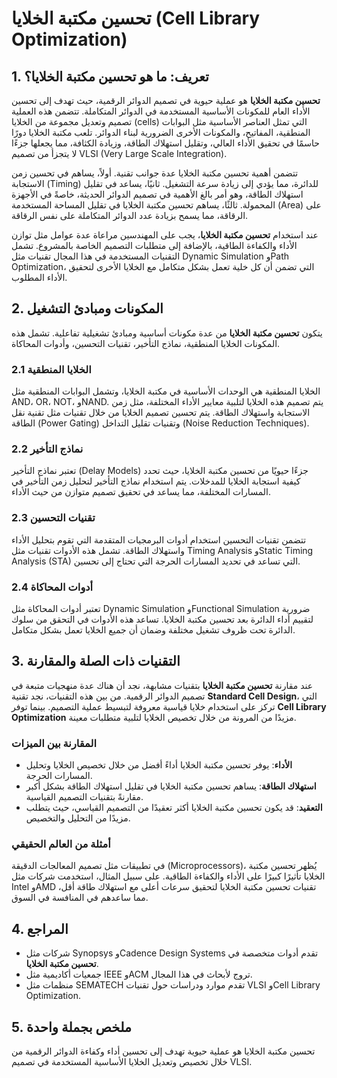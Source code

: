 # تحسين مكتبة الخلايا (Cell Library Optimization)

## 1. تعريف: ما هو **تحسين مكتبة الخلايا**؟
**تحسين مكتبة الخلايا** هو عملية حيوية في تصميم الدوائر الرقمية، حيث تهدف إلى تحسين الأداء العام للمكونات الأساسية المستخدمة في الدوائر المتكاملة. تتضمن هذه العملية تصميم وتعديل مجموعة من الخلايا (cells) التي تمثل العناصر الأساسية مثل البوابات المنطقية، المفاتيح، والمكونات الأخرى الضرورية لبناء الدوائر. تلعب مكتبة الخلايا دورًا حاسمًا في تحقيق الأداء العالي، وتقليل استهلاك الطاقة، وزيادة الكثافة، مما يجعلها جزءًا لا يتجزأ من تصميم VLSI (Very Large Scale Integration).

تتضمن أهمية تحسين مكتبة الخلايا عدة جوانب تقنية. أولاً، يساهم في تحسين زمن الاستجابة (Timing) للدائرة، مما يؤدي إلى زيادة سرعة التشغيل. ثانيًا، يساعد في تقليل استهلاك الطاقة، وهو أمر بالغ الأهمية في تصميم الدوائر الحديثة، خاصةً في الأجهزة المحمولة. ثالثًا، يساهم تحسين مكتبة الخلايا في تقليل المساحة المستخدمة (Area) على الرقاقة، مما يسمح بزيادة عدد الدوائر المتكاملة على نفس الرقاقة.

عند استخدام **تحسين مكتبة الخلايا**، يجب على المهندسين مراعاة عدة عوامل مثل توازن الأداء والكفاءة الطاقية، بالإضافة إلى متطلبات التصميم الخاصة بالمشروع. تشمل التقنيات المستخدمة في هذا المجال تقنيات مثل Dynamic Simulation وPath Optimization، التي تضمن أن كل خلية تعمل بشكل متكامل مع الخلايا الأخرى لتحقيق الأداء المطلوب.

## 2. المكونات ومبادئ التشغيل
يتكون **تحسين مكتبة الخلايا** من عدة مكونات أساسية ومبادئ تشغيلية تفاعلية. تشمل هذه المكونات الخلايا المنطقية، نماذج التأخير، تقنيات التحسين، وأدوات المحاكاة. 

### 2.1 الخلايا المنطقية
الخلايا المنطقية هي الوحدات الأساسية في مكتبة الخلايا، وتشمل البوابات المنطقية مثل AND، OR، NOT، وNAND. يتم تصميم هذه الخلايا لتلبية معايير الأداء المختلفة، مثل زمن الاستجابة واستهلاك الطاقة. يتم تحسين تصميم الخلايا من خلال تقنيات مثل تقنية نقل الطاقة (Power Gating) وتقنيات تقليل التداخل (Noise Reduction Techniques).

### 2.2 نماذج التأخير
تعتبر نماذج التأخير (Delay Models) جزءًا حيويًا من تحسين مكتبة الخلايا، حيث تحدد كيفية استجابة الخلايا للمدخلات. يتم استخدام نماذج التأخير لتحليل زمن التأخير في المسارات المختلفة، مما يساعد في تحقيق تصميم متوازن من حيث الأداء.

### 2.3 تقنيات التحسين
تتضمن تقنيات التحسين استخدام أدوات البرمجيات المتقدمة التي تقوم بتحليل الأداء واستهلاك الطاقة. تشمل هذه الأدوات تقنيات مثل Timing Analysis وStatic Timing Analysis (STA) التي تساعد في تحديد المسارات الحرجة التي تحتاج إلى تحسين.

### 2.4 أدوات المحاكاة
تعتبر أدوات المحاكاة مثل Dynamic Simulation وFunctional Simulation ضرورية لتقييم أداء الدائرة بعد تحسين مكتبة الخلايا. تساعد هذه الأدوات في التحقق من سلوك الدائرة تحت ظروف تشغيل مختلفة وضمان أن جميع الخلايا تعمل بشكل متكامل.

## 3. التقنيات ذات الصلة والمقارنة
عند مقارنة **تحسين مكتبة الخلايا** بتقنيات مشابهة، نجد أن هناك عدة منهجيات متبعة في تصميم الدوائر الرقمية. من بين هذه التقنيات، نجد تقنية **Standard Cell Design**، التي تركز على استخدام خلايا قياسية معروفة لتبسيط عملية التصميم. بينما توفر **Cell Library Optimization** مزيدًا من المرونة من خلال تخصيص الخلايا لتلبية متطلبات معينة.

### المقارنة بين الميزات
- **الأداء**: يوفر تحسين مكتبة الخلايا أداءً أفضل من خلال تخصيص الخلايا وتحليل المسارات الحرجة.
- **استهلاك الطاقة**: يساهم تحسين مكتبة الخلايا في تقليل استهلاك الطاقة بشكل أكبر مقارنةً بتقنيات التصميم القياسية.
- **التعقيد**: قد يكون تحسين مكتبة الخلايا أكثر تعقيدًا من التصميم القياسي، حيث يتطلب مزيدًا من التحليل والتخصيص.

### أمثلة من العالم الحقيقي
في تطبيقات مثل تصميم المعالجات الدقيقة (Microprocessors)، يُظهر تحسين مكتبة الخلايا تأثيرًا كبيرًا على الأداء والكفاءة الطاقية. على سبيل المثال، استخدمت شركات مثل Intel وAMD تقنيات تحسين مكتبة الخلايا لتحقيق سرعات أعلى مع استهلاك طاقة أقل، مما ساعدهم في المنافسة في السوق.

## 4. المراجع
- شركات مثل Synopsys وCadence Design Systems تقدم أدوات متخصصة في **تحسين مكتبة الخلايا**.
- جمعيات أكاديمية مثل IEEE وACM تروج لأبحاث في هذا المجال.
- منظمات مثل SEMATECH تقدم موارد ودراسات حول تقنيات VLSI وCell Library Optimization.

## 5. ملخص بجملة واحدة
تحسين مكتبة الخلايا هو عملية حيوية تهدف إلى تحسين أداء وكفاءة الدوائر الرقمية من خلال تخصيص وتعديل الخلايا الأساسية المستخدمة في تصميم VLSI.
